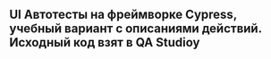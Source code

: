 <h2>UI Автотесты на фреймворке Cypress, учебный вариант с описаниями действий. Исходный код взят в QA Studioy</h2>

